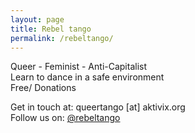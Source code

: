 ```yaml
---
layout: page
title: Rebel tango
permalink: /rebeltango/
---
```


Queer - Feminist - Anti-Capitalist  
Learn to dance in a safe environment  
Free/ Donations  
  
Get in touch at: queertango [at] aktivix.org  
Follow us on: [@rebeltango](https://twitter.com/rebel_tango)  


